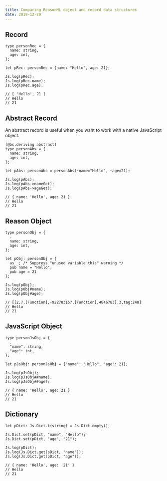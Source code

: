 ```yaml
---
title: Comparing ReasonML object and record data structures
date: 2019-12-20
---
```


## Record

```reasonml
type personRec = {
  name: string,
  age: int,
};

let pRec: personRec = {name: "Hello", age: 21};

Js.log(pRec);
Js.log(pRec.name);
Js.log(pRec.age);

// [ 'Hello', 21 ]
// Hello
// 21
```

## Abstract Record

An abstract record is useful when you want to work with a native JavaScript object.

```reasonml
[@bs.deriving abstract]
type personAbs = {
  name: string,
  age: int,
};

let pAbs: personAbs = personAbs(~name="Hello", ~age=21);

Js.log(pAbs);
Js.log(pAbs->nameGet);
Js.log(pAbs->ageGet);

// { name: 'Hello', age: 21 }
// Hello
// 21
```

## Reason Object

```reasonml
type personObj = {
  .
  name: string,
  age: int,
};

let pObj: personObj = {
  as _; /* Suppress "unused variable this" warning */
  pub name = "Hello";
  pub age = 21
};

Js.log(pObj);
Js.log(pObj#name);
Js.log(pObj#age);

// [[2,7,[Function],-922783157,[Function],4846783],3,tag:248]
// Hello
// 21
```

## JavaScript Object

```reasonml
type personJsObj = {
  .
  "name": string,
  "age": int,
};

let pJsObj: personJsObj = {"name": "Hello", "age": 21};

Js.log(pJsObj);
Js.log(pJsObj##name);
Js.log(pJsObj##age);

// { name: 'Hello', age: 21 }
// Hello
// 21
```

## Dictionary

```reasonml
let pDict: Js.Dict.t(string) = Js.Dict.empty();

Js.Dict.set(pDict, "name", "Hello");
Js.Dict.set(pDict, "age", "21");

Js.log(pDict);
Js.log(Js.Dict.get(pDict, "name"));
Js.log(Js.Dict.get(pDict, "age"));

// { name: 'Hello', age: '21' }
// Hello
// 21
```
